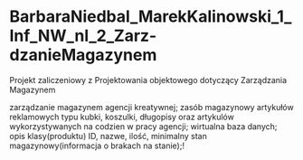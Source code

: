 # BarbaraNiedbal_MarekKalinowski_1_Inf_NW_nl_2_Zarz-dzanieMagazynem

Projekt zaliczeniowy z Projektowania objektowego dotyczący Zarządzania Magazynem

zarządzanie magazynem agencji kreatywnej;
zasób magazynowy artykułów reklamowych typu kubki, koszulki, długopisy oraz artykulów wykorzystywanych na codzien w pracy agencji;
wirtualna baza danych;
opis klasy(produktu) ID, nazwe, ilość, minimalny stan magazynowy(informacja o brakach na stanie);!



